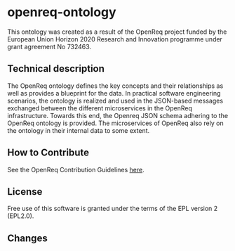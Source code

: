 # openreq-ontology

This ontology was created as a result of the OpenReq project funded by the European Union Horizon 2020 Research and Innovation programme under grant agreement No 732463.

## Technical description

The OpenReq ontology defines the key concepts and their relationships as well as provides a blueprint for the data. In practical software engineering scenarios, the ontology is realized and used in the JSON-based messages exchanged between the different microservices in the OpenReq infrastructure. Towards this end, the Openreq JSON schema adhering to the OpenReq ontology is provided. The microservices of OpenReq also rely on the ontology in their internal data to some extent.

## How to Contribute
See the OpenReq Contribution Guidelines [here](https://github.com/OpenReqEU/OpenReq/blob/master/CONTRIBUTING.md).

## License
Free use of this software is granted under the terms of the EPL version 2 (EPL2.0).

## Changes
